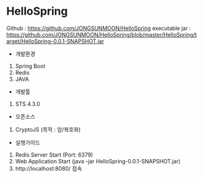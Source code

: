 # HelloSpring

Github : https://github.com/JONGSUNMOON/HelloSpring
executable jar : https://github.com/JONGSUNMOON/HelloSpring/blob/master/HelloSpring/target/HelloSpring-0.0.1-SNAPSHOT.jar

- 개발환경
1. Spring Boot
2. Redis
3. JAVA

- 개발툴
1. STS 4.3.0

- 오픈소스
1. CryptoJS (목적 : 암/복호화)

- 실행가이드
1. Redis Server Start (Port: 6379)
2. Web Application Start (java -jar HelloSpring-0.0.1-SNAPSHOT.jar)
3. http://localhost:8080/ 접속
